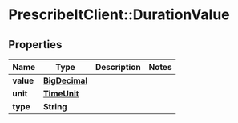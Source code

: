 # PrescribeItClient::DurationValue

## Properties
Name | Type | Description | Notes
------------ | ------------- | ------------- | -------------
**value** | [**BigDecimal**](BigDecimal.md) |  | 
**unit** | [**TimeUnit**](TimeUnit.md) |  | 
**type** | **String** |  | 

